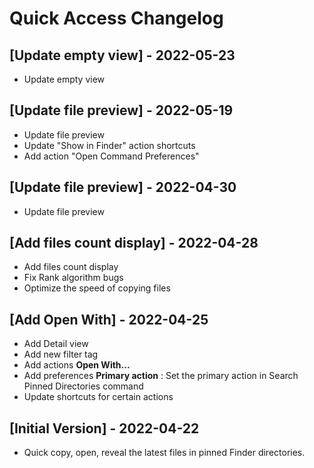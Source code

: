 # Quick Access Changelog

## [Update empty view] - 2022-05-23

- Update empty view

## [Update file preview] - 2022-05-19

- Update file preview
- Update "Show in Finder" action shortcuts
- Add action "Open Command Preferences"

## [Update file preview] - 2022-04-30

- Update file preview

## [Add files count display] - 2022-04-28

- Add files count display
- Fix Rank algorithm bugs
- Optimize the speed of copying files

## [Add Open With] - 2022-04-25

- Add Detail view
- Add new filter tag
- Add actions **Open With...**
- Add preferences **Primary action** : Set the primary action in Search Pinned Directories command
- Update shortcuts for certain actions

## [Initial Version] - 2022-04-22

- Quick copy, open, reveal the latest files in pinned Finder directories.
